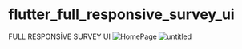 # flutter_full_responsive_survey_ui
FULL RESPONSİVE SURVEY UI
![HomePage](https://user-images.githubusercontent.com/77177463/131847043-598ae3c0-d3fa-4467-af47-1062b10e6e57.png)
![untitled](https://user-images.githubusercontent.com/77177463/131848003-b61fe810-4b13-4380-b11a-ca8c0b9dde53.gif)
